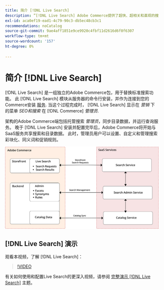 ```yaml
---
title: 简介 [!DNL Live Search]
description: ”[!DNL Live Search] Adobe Commerce提供了超快、超相关和直观的搜索体验。”
exl-id: aca0ef19-ead1-4c79-90c3-db5ec48cb3c1
recommendations: noCatalog
source-git-commit: 9ae4aff1851e9ce9920c4fbf11d2616d6f0f6307
workflow-type: tm+mt
source-wordcount: '157'
ht-degree: 0%

---
```


# 简介 [!DNL Live Search]

[!DNL Live Search] 是一组独立的Adobe Commerce包，用于替换标准搜索功能。 此 [!DNL Live Search] 模块从服务器的命令行安装，并作为连接到您的Commerce安装 [服务](../landing/saas.md). 当这个过程完成时， [!DNL Live Search] 显示在 *营销* 下的菜单 *SEO和搜索* 在 [!DNL Commerce] *管理员*.

架构的Adobe Commerce端包括托管搜索 *管理员*，同步目录数据，并运行查询服务。 晚于 [!DNL Live Search] 安装并配置完毕后，Adobe Commerce将开始与SaaS服务共享搜索和目录数据。 此时，管理员用户可以设置、自定义和管理搜索彩块化、同义词和促销规则。

![Live Search架构图](assets/architecture-diagram.svg)

## [!DNL Live Search] 演示

观看本视频，了解 [!DNL Live Search]：

>[!VIDEO](https://video.tv.adobe.com/v/3418679?quality=12&learn=on)

有关如何使用和配置Live Search的更深入视频，请参阅 [完整演示 [!DNL Live Search]](https://experienceleague.adobe.com/docs/commerce-learn/tutorials/marketing/live-search-full-demonstration.html) 主题。

